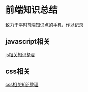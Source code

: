 # 前端知识总结

致力于平时前端知识点的手机，作以记录


## javascript相关
[js相关知识整理](https://github.com/ferrydjing/frontend-kownledge/blob/master/js.md)

## css相关
[css相关知识整理](https://github.com/ferrydjing/frontend-kownledge/blob/master/css.md)
